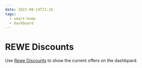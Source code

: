 ```yaml
---
date: 2023-09-14T21:16
tags:
  - smart-home
  - dashboard
---
```


# REWE Discounts

Use [Rewe Discounts](https://github.com/foo-git/rewe-discounts) to show the current offers on the dashbpard.

